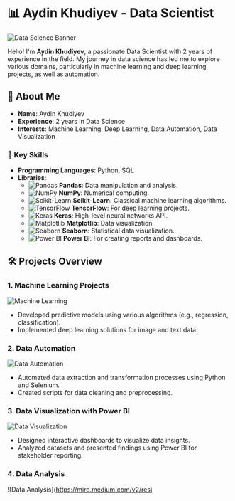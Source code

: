 # 📊 Aydin Khudiyev - Data Scientist

![Data Science Banner](https://www.analyticsinsight.net/wp-content/uploads/2022/10/Data-Science-banner.png)

Hello! I'm **Aydin Khudiyev**, a passionate Data Scientist with 2 years of experience in the field. My journey in data science has led me to explore various domains, particularly in machine learning and deep learning projects, as well as automation.

## 🚀 About Me

- **Name**: Aydin Khudiyev
- **Experience**: 2 years in Data Science
- **Interests**: Machine Learning, Deep Learning, Data Automation, Data Visualization

### 🌟 Key Skills

- **Programming Languages**: Python, SQL
- **Libraries**: 
  - ![Pandas](https://pandas.pydata.org/assets/images/pandas.svg) **Pandas**: Data manipulation and analysis.
  - ![NumPy](https://numpy.org/images/logo.svg) **NumPy**: Numerical computing.
  - ![Scikit-Learn](https://scikit-learn.org/stable/_static/scikit-learn-logo-small.png) **Scikit-Learn**: Classical machine learning algorithms.
  - ![TensorFlow](https://www.tensorflow.org/images/tf_logo_social.png) **TensorFlow**: For deep learning projects.
  - ![Keras](https://keras.io/img/logo.png) **Keras**: High-level neural networks API.
  - ![Matplotlib](https://matplotlib.org/stable/_static/logo2_compressed.svg) **Matplotlib**: Data visualization.
  - ![Seaborn](https://seaborn.pydata.org/_static/seaborn-logo-wide.svg) **Seaborn**: Statistical data visualization.
  - ![Power BI](https://upload.wikimedia.org/wikipedia/commons/3/3e/Power_BI_Logo.png) **Power BI**: For creating reports and dashboards.

## 🛠️ Projects Overview

### 1. Machine Learning Projects
![Machine Learning](https://miro.medium.com/v2/resize:fit:720/format:webp/1*stWYfdi0JUr0L8h5BQHE1Q.png)
- Developed predictive models using various algorithms (e.g., regression, classification).
- Implemented deep learning solutions for image and text data.

### 2. Data Automation
![Data Automation](https://www.cloudways.com/blog/wp-content/uploads/2021/01/python-web-scraping.png)
- Automated data extraction and transformation processes using Python and Selenium.
- Created scripts for data cleaning and preprocessing.

### 3. Data Visualization with Power BI
![Data Visualization](https://www.microsoft.com/en-us/microsoft-365/blog/wp-content/uploads/sites/2/2018/07/power-bi-data-viz.jpeg)
- Designed interactive dashboards to visualize data insights.
- Analyzed datasets and presented findings using Power BI for stakeholder reporting.

### 4. Data Analysis
![Data Analysis](https://miro.medium.com/v2/resi
